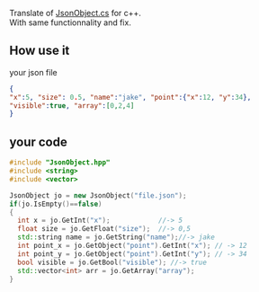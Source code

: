 Translate of [JsonObject.cs](https://github.com/oblerion/JsonObject.cs) for c++.<br>
With same functionnality and fix. 

## How use it

your json file
```json
{
"x":5, "size": 0.5, "name":"jake", "point":{"x":12, "y":34}, 
"visible":true, "array":[0,2,4]
}
```
## your code
```cpp
#include "JsonObject.hpp"
#include <string>
#include <vector>

JsonObject jo = new JsonObject("file.json");
if(jo.IsEmpty()==false)
{
  int x = jo.GetInt("x");            //-> 5
  float size = jo.GetFloat("size");  //-> 0,5
  std::string name = jo.GetString("name");//-> jake
  int point_x = jo.GetObject("point").GetInt("x"); // -> 12
  int point_y = jo.GetObject("point").GetInt("y"); // -> 34
  bool visible = jo.GetBool("visible"); //-> true
  std::vector<int> arr = jo.GetArray("array");
}
```
